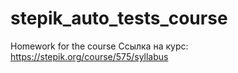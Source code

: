 # stepik_auto_tests_course
Homework for the course
Ссылка на курс: https://stepik.org/course/575/syllabus
